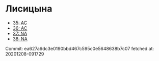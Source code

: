 # Лисицына
- [35: AC](35.md)
- [36: AC](36.md)
- [37: NA](37.md)
- [38: NA](38.md)

Commit: ea627a6dc3e0190bbd467c595c0e5648638b7c07
 fetched at: 20201208-091729
